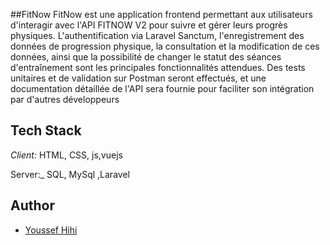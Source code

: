 ##FitNow
FitNow est  une application frontend permettant aux utilisateurs d'interagir avec l'API FITNOW V2 pour suivre et gérer leurs progrès physiques. L'authentification via Laravel Sanctum, l'enregistrement des données de progression physique, la consultation et la modification de ces données, ainsi que la possibilité de changer le statut des séances d'entraînement sont les principales fonctionnalités attendues. Des tests unitaires et de validation sur Postman seront effectués, et une documentation détaillée de l'API sera fournie pour faciliter son intégration par d'autres développeurs


## Tech Stack

_Client:_ HTML, CSS, js,vuejs

Server:_ SQL, MySql ,Laravel


## Author

- [Youssef Hihi](https://github.com/youssefhihi)
